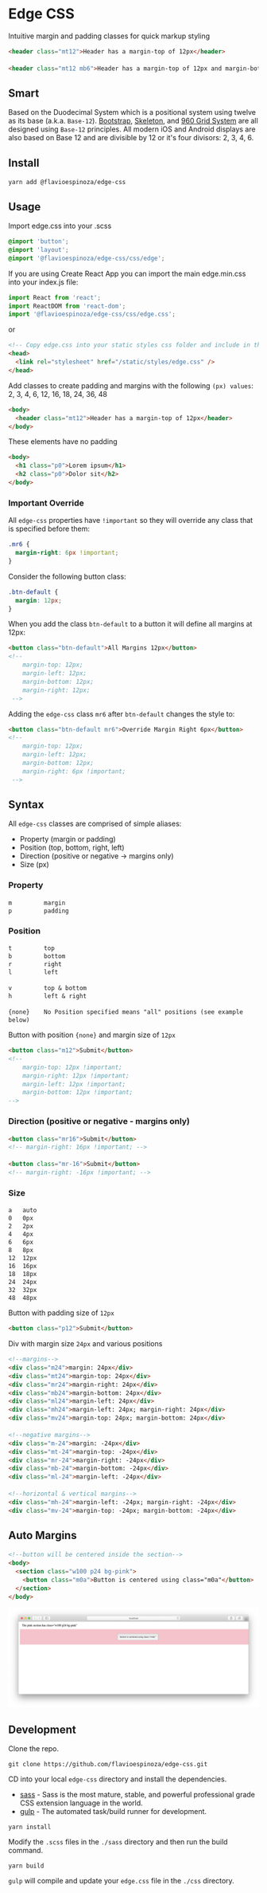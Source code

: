 # Edge CSS

Intuitive margin and padding classes for quick markup styling

```html
<header class="mt12">Header has a margin-top of 12px</header>

<header class="mt12 mb6">Header has a margin-top of 12px and margin-bottom of 6px</header>
```

## Smart

Based on the Duodecimal System which is a positional system using twelve as its base (a.k.a. `Base-12`). [Bootstrap](https://getbootstrap.com/), [Skeleton](http://getskeleton.com/), and [960 Grid System](https://960.gs/) are all designed using `Base-12` principles. All modern iOS and Android displays are also based on Base 12 and are divisible by 12 or it's four divisors: 2, 3, 4, 6.

## Install

```shell
yarn add @flavioespinoza/edge-css
```

## Usage

Import edge.css into your .scss

```scss
@import 'button';
@import 'layout';
@import '@flavioespinoza/edge-css/css/edge';
```

If you are using Create React App you can import the main edge.min.css into your index.js file:

```js
import React from 'react';
import ReactDOM from 'react-dom';
import '@flavioespinoza/edge-css/css/edge.css';
```

or

```html
<!-- Copy edge.css into your static styles css folder and include in the head of your index.html -->
<head>
  <link rel="stylesheet" href="/static/styles/edge.css" />
</head>
```

Add classes to create padding and margins with the following `(px) values`: 2, 3, 4, 6, 12, 16, 18, 24, 36, 48

```html
<body>
  <header class="mt12">Header has a margin-top of 12px</header>
</body>
```

These elements have no padding

```html
<body>
  <h1 class="p0">Lorem ipsum</h1>
  <h2 class="p0">Dolor sit</h2>
</body>
```

### Important Override

All `edge-css` properties have `!important` so they will override any class that is specified before them:

```css
.mr6 {
  margin-right: 6px !important;
}
```

Consider the following button class:

```css
.btn-default {
  margin: 12px;
}
```

When you add the class `btn-default` to a button it will define all margins at 12px:

```html
<button class="btn-default">All Margins 12px</button>
<!-- 
    margin-top: 12px;
    margin-left: 12px;
    margin-bottom: 12px;
    margin-right: 12px;
 -->
```

Adding the `edge-css` class `mr6` after `btn-default` changes the style to:

```html
<button class="btn-default mr6">Override Margin Right 6px</button>
<!-- 
    margin-top: 12px;
    margin-left: 12px;
    margin-bottom: 12px;
    margin-right: 6px !important;
 -->
```

## Syntax

All `edge-css` classes are comprised of simple aliases:

- Property (margin or padding)
- Position (top, bottom, right, left)
- Direction (positive or negative -> margins only)
- Size (px)

### Property

```shell
m         margin
p         padding
```

### Position

```shell
t         top
b         bottom
r         right
l         left

v         top & bottom
h         left & right

{none}    No Position specified means "all" positions (see example below)
```

Button with position `{none}` and margin size of `12px`

```html
<button class="m12">Submit</button>
<!-- 
    margin-top: 12px !important; 
    margin-right: 12px !important; 
    margin-left: 12px !important; 
    margin-bottom: 12px !important;
-->
```

### Direction (positive or negative - margins only)

```html
<button class="mr16">Submit</button>
<!-- margin-right: 16px !important; -->

<button class="mr-16">Submit</button>
<!-- margin-right: -16px !important; -->
```

### Size

```shell
a   auto
0   0px
2   2px
4   4px
6   6px
8   8px
12  12px
16  16px
18  18px
24  24px
32  32px
48  48px
```

Button with padding size of `12px`

```html
<button class="p12">Submit</button>
```

Div with margin size `24px` and various positions

```html
<!--margins-->
<div class="m24">margin: 24px</div>
<div class="mt24">margin-top: 24px</div>
<div class="mr24">margin-right: 24px</div>
<div class="mb24">margin-bottom: 24px</div>
<div class="ml24">margin-left: 24px</div>
<div class="mh24">margin-left: 24px; margin-right: 24px</div>
<div class="mv24">margin-top: 24px; margin-bottom: 24px</div>

<!--negative margins-->
<div class="m-24">margin: -24px</div>
<div class="mt-24">margin-top: -24px</div>
<div class="mr-24">margin-right: -24px</div>
<div class="mb-24">margin-bottom: -24px</div>
<div class="ml-24">margin-left: -24px</div>

<!--horizontal & vertical margins-->
<div class="mh-24">margin-left: -24px; margin-right: -24px</div>
<div class="mv-24">margin-top: -24px; margin-bottom: -24px</div>
```

## Auto Margins

```html
<!--button will be centered inside the section-->
<body>
  <section class="w100 p24 bg-pink">
    <button class="m0a">Button is centered using class="m0a"</button>
  </section>
</body>
```

![docs/assets/img/margin-0-auto.png](docs/assets/img/magin-0-auto.png)

## Development

Clone the repo.

```shell
git clone https://github.com/flavioespinoza/edge-css.git
```

CD into your local `edge-css` directory and install the dependencies.

- [sass] - Sass is the most mature, stable, and powerful professional grade CSS extension language in the world.
- [gulp] - The automated task/build runner for development.

```shell
yarn install
```

Modify the `.scss` files in the `./sass` directory and then run the build command.

```shell
yarn build
```

`gulp` will compile and update your `edge.css` file in the `./css` directory.

[sass]: http://sass-lang.com/install
[gulp]: https://github.com/gulpjs/gulp/blob/master/docs/getting-started.md
